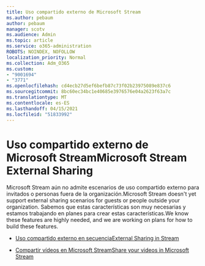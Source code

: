 ```yaml
---
title: Uso compartido externo de Microsoft Stream
ms.author: pebaum
author: pebaum
manager: scotv
ms.audience: Admin
ms.topic: article
ms.service: o365-administration
ROBOTS: NOINDEX, NOFOLLOW
localization_priority: Normal
ms.collection: Adm_O365
ms.custom:
- "9001694"
- "3771"
ms.openlocfilehash: cd4ecb27d5ef6befb87c73f02b23975089e837c6
ms.sourcegitcommit: 8bc60ec34bc1e40685e3976576e04a2623f63a7c
ms.translationtype: MT
ms.contentlocale: es-ES
ms.lasthandoff: 04/15/2021
ms.locfileid: "51833992"
---
```

# <a name="microsoft-stream-external-sharing"></a><span data-ttu-id="80608-102">Uso compartido externo de Microsoft Stream</span><span class="sxs-lookup"><span data-stu-id="80608-102">Microsoft Stream External Sharing</span></span>

<span data-ttu-id="80608-103">Microsoft Stream aún no admite escenarios de uso compartido externo para invitados o personas fuera de la organización.</span><span class="sxs-lookup"><span data-stu-id="80608-103">Microsoft Stream doesn't yet support external sharing scenarios for guests or people outside your organization.</span></span> <span data-ttu-id="80608-104">Sabemos que estas características son muy necesarias y estamos trabajando en planes para crear estas características.</span><span class="sxs-lookup"><span data-stu-id="80608-104">We know these features are highly needed, and we are working on plans for how to build these features.</span></span>

- [<span data-ttu-id="80608-105">Uso compartido externo en secuencia</span><span class="sxs-lookup"><span data-stu-id="80608-105">External Sharing in Stream</span></span>](https://docs.microsoft.com/stream/portal-share-video#external-sharing)

- [<span data-ttu-id="80608-106">Compartir vídeos en Microsoft Stream</span><span class="sxs-lookup"><span data-stu-id="80608-106">Share your videos in Microsoft Stream</span></span>](https://docs.microsoft.com/stream/portal-share-video)
